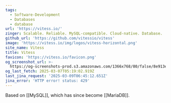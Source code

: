 ```yaml
---
tags:
  - Software-Development
  - Databases
  - database
url: 'https://vitess.io/'
zinger: Scalable. Reliable. MySQL-compatible. Cloud-native. Database.
github_url: 'https://github.com/vitessio/vitess'
image: 'https://vitess.io/img/logos/vitess-horizontal.png'
site_name: Vitess
title: Vitess
favicon: 'https://vitess.io/favicon.png'
og_screenshot_url: >-
  https://og-screenshots-prod.s3.amazonaws.com/1366x768/80/false/8e913e1ef72703efb8cadd96a7d2d125fde04a323b528f73eb41c4cf936e2768.jpeg
og_last_fetch: 2025-03-07T05:19:02.919Z
last_jina_request: '2025-03-09T06:45:12.651Z'
jina_error: 'HTTP error! status: 429'
---
```

Based on [[MySQL]], which has since become [[MariaDB]].


